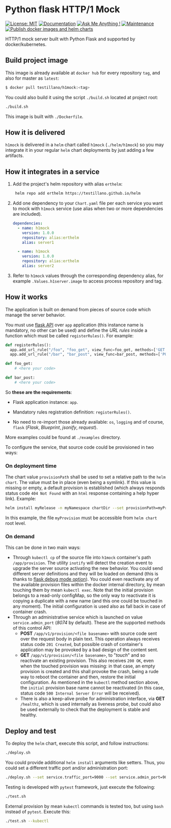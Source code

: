 # Python flask HTTP/1 Mock

[![License: MIT](https://img.shields.io/badge/License-MIT-yellow.svg)](https://opensource.org/licenses/MIT)
[![Documentation](https://codedocs.xyz/testillano/h1mock.svg)](https://codedocs.xyz/testillano/h1mock/index.html)
[![Ask Me Anything !](https://img.shields.io/badge/Ask%20me-anything-1abc9c.svg)](https://github.com/testillano)
[![Maintenance](https://img.shields.io/badge/Maintained%3F-yes-green.svg)](https://github.com/testillano/h1mock/graphs/commit-activity)
[![Publish docker images and helm charts](https://github.com/testillano/h1mock/actions/workflows/publish.yml/badge.svg)](https://github.com/testillano/h1mock/actions/workflows/publish.yml)

HTTP/1 mock server built with Python Flask and supported by docker/kubernetes.

## Build project image

This image is already available at `docker hub` for every repository `tag`, and also for master as `latest`:

```bash
$ docker pull testillano/h1mock:<tag>
```

You could also build it using the script `./build.sh` located at project root:

```bash
./build.sh
```

This image is built with `./Dockerfile`.

## How it is delivered

`h1mock` is delivered in a `helm` chart called `h1mock` (`./helm/h1mock`) so you may integrate it in your regular `helm` chart deployments by just adding a few artifacts.

## How it integrates in a service

1. Add the project's helm repository with alias `erthelm`:

   ```bash
    helm repo add erthelm https://testillano.github.io/helm
   ```

2. Add one dependency to your `Chart.yaml` file per each service you want to mock with `h1mock` service (use alias when two or more dependencies are included).

   ```yaml
   dependencies:
     - name: h1mock
       version: 1.0.0
       repository: alias:erthelm
       alias: server1

     - name: h1mock
       version: 1.0.0
       repository: alias:erthelm
       alias: server2
   ```

3. Refer to `h1mock` values through the corresponding dependency alias, for example `.Values.h1server.image` to access process repository and tag.

## How it works

The application is built on demand from pieces of source code which manage the server behavior.

You must use [flask API](https://flask.palletsprojects.com/en/1.1.x/) over `app` application (this instance name is mandatory, no other can be used) and define the *URL rules* inside a function which must be called `registerRules()`. For example:

```python
def registerRules():
  app.add_url_rule("/foo", "foo_get", view_func=foo_get, methods=['GET'])
  app.add_url_rule("/bar", "bar_post", view_func=bar_post, methods=['POST'])

def foo_get:
    # <here your code>

def bar_post:
    # <here your code>
```

So **these are the requirements**:
- Flask application instance: `app`.

- Mandatory rules registration definition: `registerRules()`.

- No need to re-import those already available: `os`, `logging` and of course, `flask` (*Flask*, *Blueprint*, *jsonify*, *request*).

More examples could be found at `./examples` directory.

To configure the service, that source code could be provisioned in two ways:

### On deployment time

The chart value `provisionPath` shall be used to set a relative path to the `helm chart`. The value must be in place (even being a symlink). If this value is missing or empty, a default provision is established (which always responds status code `404 Not Found` with an `html` response containing a help hyper link). Example:

```bash
helm install myRelease -n myNamespace chartDir --set provisionPath=myProvision --wait
```

In this example, the file `myProvision` must be accessible from `helm chart` root level.

### On demand

This can be done in two main ways:

* Through `kubectl cp` of the source file into `h1mock` container's path `/app/provision`. The utility `inotify` will detect the creation event to upgrade the server source activating the new behavior. You could send different server definitions and they will be loaded on demand (this is thanks to [flask debug mode option](https://flask.palletsprojects.com/en/1.1.x/quickstart/#debug-mode)). You could even reactivate any of the available provision files within the docker internal directory, by mean touching them by mean `kubectl exec`. Note that the initial provision belongs to a read-only configMap, so the only way to reactivate it is copying a duplicate with a new name (and this one could be touched in any moment). The initial configuration is used also as fall back in case of container crash.
* Through an administrative service which is launched on value `service.admin_port` (*8074* by default). These are the supported methods of this control API:
  * **POST** `/app/v1/provision/<file basename>` with source code sent over the request body in plain text. This operation always receives status code `201 Created`, but possible crash of container's application may be provoked by a bad design of the content sent.
  * **GET** `/app/v1/provision/<file basename>`, to "*touch*" and so reactivate an existing provision. This also receives `200 OK`, even when the touched provision was missing: in that case, an empty provision is created and this shall provoke the crash, being a rude way to reboot the container and then, restore the initial configuration. As mentioned in the `kubectl` method section above, the `initial` provision base name cannot be reactivated (in this case, status code `500 Internal Server Error` will be received).
  * There is also a keep-alive probe for administration interface, via **GET** `/healthz`, which is used internally as liveness probe, but could also be used externally to check that the deployment is stable and healthy.

## Deploy and test

To deploy the `helm` chart, execute this script, and follow instructions:

```bash
./deploy.sh
```

You could provide additional `helm install` arguments like setters. Thus, you could set a different traffic port and/or administration port:

```bash
./deploy.sh --set service.traffic_port=9000 --set service.admin_port=9001
```

Testing is developed with `pytest` framework, just execute the following:

```bash
./test.sh
```

External provision by mean `kubectl` commands is tested too, but using `bash` instead of `pytest`. Execute this:

```bash
./test.sh --kubectl
```
